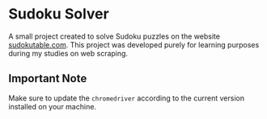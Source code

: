 # Sudoku Solver

A small project created to solve Sudoku puzzles on the website [sudokutable.com](https://sudokutable.com). This project was developed purely for learning purposes during my studies on web scraping.

## Important Note

Make sure to update the `chromedriver` according to the current version installed on your machine.
